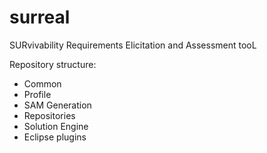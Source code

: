 # surreal
SURvivability Requirements Elicitation and Assessment tooL

Repository structure:
- Common
- Profile
- SAM Generation
- Repositories
- Solution Engine
- Eclipse plugins
